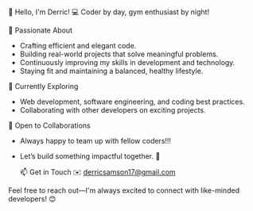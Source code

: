 👋 Hello, I'm Derric!
💻 Coder by day, gym enthusiast by night!

 👀 Passionate About
* Crafting efficient and elegant code.
* Building real-world projects that solve meaningful problems.
* Continuously improving my skills in development and technology.
* Staying fit and maintaining a balanced, healthy lifestyle.

🌱 Currently Exploring
* Web development, software engineering, and coding best practices.
* Collaborating with other developers on exciting projects.

💞️ Open to Collaborations
* Always happy to team up with fellow coders!!!
* Let’s build something impactful together. 🤝

  📫 Get in Touch
✉️ derricsamson17@gmail.com

Feel free to reach out—I'm always excited to connect with like-minded developers! 😊




<!---
Derric01/Derric01 is a ✨ special ✨ repository because its `README.md` (this file) appears on your GitHub profile.
You can click the Preview link to take a look at your changes.
--->
